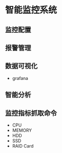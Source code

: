 # 智能监控系统

## 监控配置

## 报警管理

## 数据可视化
* grafana

## 智能分析


## 监控指标抓取命令
* CPU
* MEMORY
* HDD
* SSD
* RAID Card

